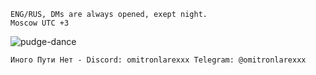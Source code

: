 	ENG/RUS, DMs are always opened, exept night. 
	Moscow UTC +3

![pudge-dance](https://github.com/user-attachments/assets/22605001-bfe8-4a03-b14b-7b192afc7bc1)





	Иного Пути Нет - Discord: omitronlarexxx Telegram: @omitronlarexxx
